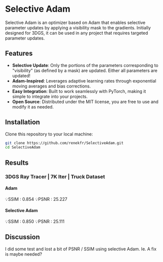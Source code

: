 # Selective Adam

Selective Adam is an optimizer based on Adam that enables selective parameter updates by applying a visibility mask to the gradients. Initially designed for 3DGS, it can be used in any project that requires targeted parameter updates.

## Features

- **Selective Update**: Only the portions of the parameters corresponding to "visibility" (as defined by a mask) are updated. Either all parameters are updated!
- **Adam-Inspired**: Leverages adaptive learning rates through exponential moving averages and bias corrections.
- **Easy Integration**: Built to work seamlessly with PyTorch, making it simple to integrate into your projects.
- **Open Source**: Distributed under the MIT license, you are free to use and modify it as needed.

## Installation

Clone this repository to your local machine:

```bash
git clone https://github.com/renekfr/SelectiveAdam.git
cd SelectiveAdam
```

## Results
### 3DGS Ray Tracer | 7K Iter | Truck Dataset
#### Adam
💡SSIM    :  0.854
💡PSNR    : 25.227

#### Selective Adam
💡SSIM    :  0.850
💡PSNR    : 25.111

## Discussion

I did some test and lost a bit of PSNR / SSIM using selective Adam.
Ie. A fix is maybe needed?

